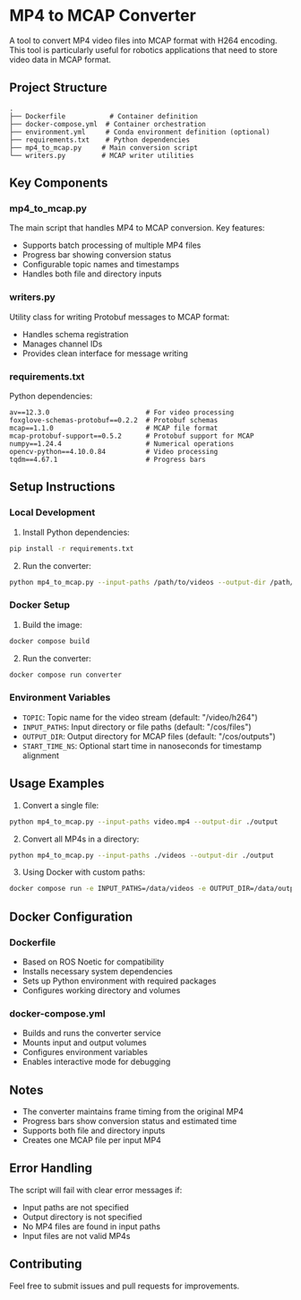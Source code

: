 # MP4 to MCAP Converter

A tool to convert MP4 video files into MCAP format with H264 encoding. This tool is particularly useful for robotics applications that need to store video data in MCAP format.

## Project Structure

```
.
├── Dockerfile           # Container definition
├── docker-compose.yml  # Container orchestration
├── environment.yml     # Conda environment definition (optional)
├── requirements.txt    # Python dependencies
├── mp4_to_mcap.py     # Main conversion script
└── writers.py         # MCAP writer utilities
```

## Key Components

### mp4_to_mcap.py
The main script that handles MP4 to MCAP conversion. Key features:
- Supports batch processing of multiple MP4 files
- Progress bar showing conversion status
- Configurable topic names and timestamps
- Handles both file and directory inputs

### writers.py
Utility class for writing Protobuf messages to MCAP format:
- Handles schema registration
- Manages channel IDs
- Provides clean interface for message writing

### requirements.txt
Python dependencies:
```
av==12.3.0                        # For video processing
foxglove-schemas-protobuf==0.2.2  # Protobuf schemas
mcap==1.1.0                       # MCAP file format
mcap-protobuf-support==0.5.2      # Protobuf support for MCAP
numpy==1.24.4                     # Numerical operations
opencv-python==4.10.0.84          # Video processing
tqdm==4.67.1                      # Progress bars
```

## Setup Instructions

### Local Development

1. Install Python dependencies:
```bash
pip install -r requirements.txt
```

2. Run the converter:
```bash
python mp4_to_mcap.py --input-paths /path/to/videos --output-dir /path/to/output
```

### Docker Setup

1. Build the image:
```bash
docker compose build
```

2. Run the converter:
```bash
docker compose run converter
```

### Environment Variables

- `TOPIC`: Topic name for the video stream (default: "/video/h264")
- `INPUT_PATHS`: Input directory or file paths (default: "/cos/files")
- `OUTPUT_DIR`: Output directory for MCAP files (default: "/cos/outputs")
- `START_TIME_NS`: Optional start time in nanoseconds for timestamp alignment

## Usage Examples

1. Convert a single file:
```bash
python mp4_to_mcap.py --input-paths video.mp4 --output-dir ./output
```

2. Convert all MP4s in a directory:
```bash
python mp4_to_mcap.py --input-paths ./videos --output-dir ./output
```

3. Using Docker with custom paths:
```bash
docker compose run -e INPUT_PATHS=/data/videos -e OUTPUT_DIR=/data/output converter
```

## Docker Configuration

### Dockerfile
- Based on ROS Noetic for compatibility
- Installs necessary system dependencies
- Sets up Python environment with required packages
- Configures working directory and volumes

### docker-compose.yml
- Builds and runs the converter service
- Mounts input and output volumes
- Configures environment variables
- Enables interactive mode for debugging

## Notes

- The converter maintains frame timing from the original MP4
- Progress bars show conversion status and estimated time
- Supports both file and directory inputs
- Creates one MCAP file per input MP4

## Error Handling

The script will fail with clear error messages if:
- Input paths are not specified
- Output directory is not specified
- No MP4 files are found in input paths
- Input files are not valid MP4s

## Contributing

Feel free to submit issues and pull requests for improvements.
